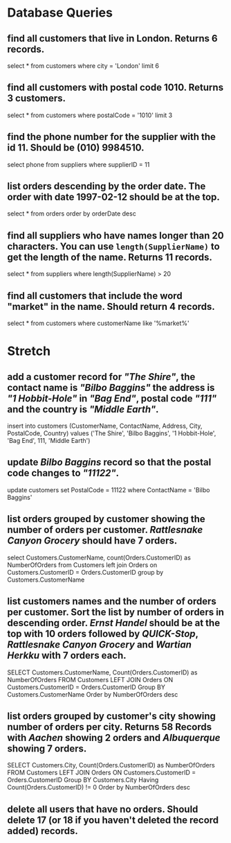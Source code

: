 # Database Queries

## find all customers that live in London. Returns 6 records.
select * from customers where city = 'London' limit 6

## find all customers with postal code 1010. Returns 3 customers.
select * from customers where postalCode = '1010' limit 3

## find the phone number for the supplier with the id 11. Should be (010) 9984510.
select phone from suppliers where supplierID = 11

## list orders descending by the order date. The order with date 1997-02-12 should be at the top.
select * from orders order by orderDate desc

## find all suppliers who have names longer than 20 characters. You can use `length(SupplierName)` to get the length of the name. Returns 11 records.
select * from suppliers where length(SupplierName) > 20 

## find all customers that include the word "market" in the name. Should return 4 records.
select * from customers where customerName like '%market%'
# Stretch

## add a customer record for _"The Shire"_, the contact name is _"Bilbo Baggins"_ the address is _"1 Hobbit-Hole"_ in _"Bag End"_, postal code _"111"_ and the country is _"Middle Earth"_.
insert into customers (CustomerName, ContactName, Address, City, PostalCode, Country)
values ('The Shire', 'Bilbo Baggins', '1 Hobbit-Hole', 'Bag End', 111, 'Middle Earth')

## update _Bilbo Baggins_ record so that the postal code changes to _"11122"_.
update customers set PostalCode = 11122 where ContactName = 'Bilbo Baggins' 

## list orders grouped by customer showing the number of orders per customer. _Rattlesnake Canyon Grocery_ should have 7 orders.
select Customers.CustomerName, count(Orders.CustomerID) as NumberOfOrders
from Customers
left join Orders on Customers.CustomerID = Orders.CustomerID
group by Customers.CustomerName

## list customers names and the number of orders per customer. Sort the list by number of orders in descending order. _Ernst Handel_ should be at the top with 10 orders followed by _QUICK-Stop_, _Rattlesnake Canyon Grocery_ and _Wartian Herkku_ with 7 orders each.
SELECT Customers.CustomerName, Count(Orders.CustomerID) as NumberOfOrders
FROM Customers
LEFT JOIN Orders ON Customers.CustomerID = Orders.CustomerID
Group BY Customers.CustomerName
Order by NumberOfOrders desc

## list orders grouped by customer's city showing number of orders per city. Returns 58 Records with _Aachen_ showing 2 orders and _Albuquerque_ showing 7 orders.
SELECT Customers.City, Count(Orders.CustomerID) as NumberOfOrders
FROM Customers
LEFT JOIN Orders ON Customers.CustomerID = Orders.CustomerID
Group BY Customers.City
Having Count(Orders.CustomerID) != 0
Order by NumberOfOrders desc

## delete all users that have no orders. Should delete 17 (or 18 if you haven't deleted the record added) records.
